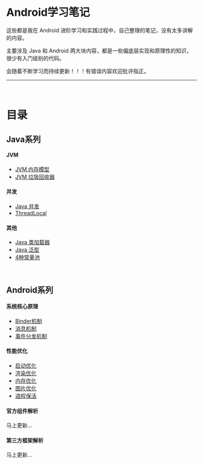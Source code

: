 # Android学习笔记

这些都是我在 Android 进阶学习和实践过程中，自己整理的笔记，没有太多讲解的内容。

主要涉及 Java 和 Android 两大块内容，都是一些偏底层实现和原理性的知识，很少有入门级别的代码。

会随着不断学习而持续更新！！！有错误内容欢迎批评指正。

---

<br/>

# 目录

## Java系列

#### JVM
- [JVM 内存模型](Java/jvm/JVM内存模型.md)
- [JVM 垃圾回收器](Java/jvm/垃圾回收器GC.md)

#### 并发
- [Java 并发](Java/concurrency/Java并发.md)
- [ThreadLocal](Java/concurrencyThreadLocal.md)

#### 其他
- [Java 类加载器](Java/Java类加载器.md)
- [Java 泛型](Java/Java泛型.md)
- [4种常量池](Java/4种常量池.md)
  
<br/>

## Android系列

#### 系统核心原理

- [Binder机制](Android/system/Binder机制.md)
- [消息机制](Android/system/消息机制.md)
- [事件分发机制](Android/system/事件分发机制.md)

#### 性能优化

- [启动优化](Android/optimize/启动优化.md)
- [渲染优化](Android/optimize/渲染优化.md)
- [内存优化](Android/optimize/内存优化.md)
- [图片优化](Android/optimize/图片优化.md)
- [进程保活](Android/optimize/进程保活.md)

#### 官方组件解析

马上更新...

#### 第三方框架解析

马上更新...